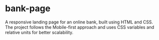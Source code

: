 # bank-page
A responsive landing page for an online bank, built using HTML and CSS. The project follows the Mobile-first approach and uses CSS variables and relative units for better scalability.
